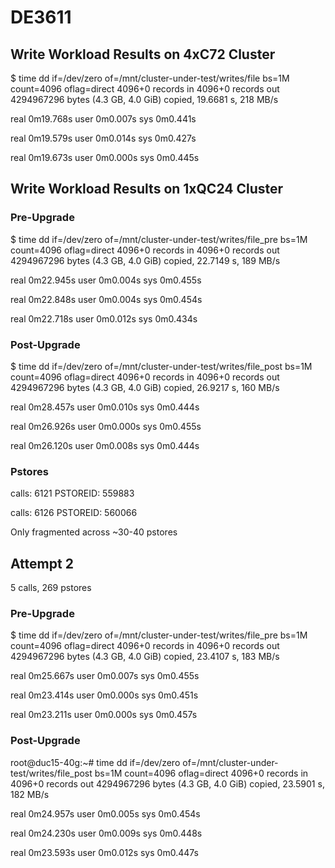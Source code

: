 # DE3611

## Write Workload Results on 4xC72 Cluster
$ time dd if=/dev/zero of=/mnt/cluster-under-test/writes/file bs=1M count=4096 oflag=direct
4096+0 records in
4096+0 records out
4294967296 bytes (4.3 GB, 4.0 GiB) copied, 19.6681 s, 218 MB/s

real    0m19.768s
user    0m0.007s
sys     0m0.441s

real    0m19.579s
user    0m0.014s
sys     0m0.427s

real    0m19.673s
user    0m0.000s
sys     0m0.445s

## Write Workload Results on 1xQC24 Cluster

### Pre-Upgrade
$ time dd if=/dev/zero of=/mnt/cluster-under-test/writes/file_pre bs=1M count=4096 oflag=direct
4096+0 records in
4096+0 records out
4294967296 bytes (4.3 GB, 4.0 GiB) copied, 22.7149 s, 189 MB/s

real    0m22.945s
user    0m0.004s
sys     0m0.455s

real    0m22.848s
user    0m0.004s
sys     0m0.454s

real    0m22.718s
user    0m0.012s
sys     0m0.434s

### Post-Upgrade
$ time dd if=/dev/zero of=/mnt/cluster-under-test/writes/file_post bs=1M count=4096 oflag=direct
4096+0 records in
4096+0 records out
4294967296 bytes (4.3 GB, 4.0 GiB) copied, 26.9217 s, 160 MB/s

real    0m28.457s
user    0m0.010s
sys     0m0.444s

real    0m26.926s
user    0m0.000s
sys     0m0.455s

real    0m26.120s
user    0m0.008s
sys     0m0.444s

### Pstores
calls: 6121
PSTOREID: 559883

calls: 6126
PSTOREID: 560066

Only fragmented across ~30-40 pstores

## Attempt 2
5 calls, 269 pstores

### Pre-Upgrade
$ time dd if=/dev/zero of=/mnt/cluster-under-test/writes/file_pre bs=1M count=4096 oflag=direct
4096+0 records in
4096+0 records out
4294967296 bytes (4.3 GB, 4.0 GiB) copied, 23.4107 s, 183 MB/s

real    0m25.667s
user    0m0.007s
sys     0m0.455s

real    0m23.414s
user    0m0.000s
sys     0m0.451s

real    0m23.211s
user    0m0.000s
sys     0m0.457s

### Post-Upgrade
root@duc15-40g:~# time dd if=/dev/zero of=/mnt/cluster-under-test/writes/file_post bs=1M count=4096 oflag=direct
4096+0 records in
4096+0 records out
4294967296 bytes (4.3 GB, 4.0 GiB) copied, 23.5901 s, 182 MB/s

real    0m24.957s
user    0m0.005s
sys     0m0.454s

real    0m24.230s
user    0m0.009s
sys     0m0.448s

real    0m23.593s
user    0m0.012s
sys     0m0.447s
